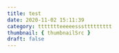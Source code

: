 ```yaml
---
title: test
date: 2020-11-02 15:11:39
category: ttttttteeeeesssttttttttt
thumbnail: { thumbnailSrc }
draft: false
---
```


